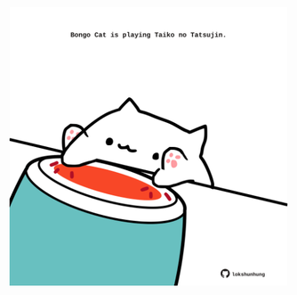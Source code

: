 <!-- built at 22/08/2022, 09:01:04 UTC -->
<p align="center">
  <img width="500" height="500" src="./ReadmeImage.svg">
</p>
